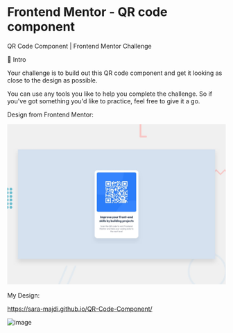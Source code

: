 # Frontend Mentor - QR code component

QR Code Component | Frontend Mentor Challenge

📃 Intro

Your challenge is to build out this QR code component and get it looking as close to the design as possible.

You can use any tools you like to help you complete the challenge. So if you've got something you'd like to practice, feel free to give it a go.

Design from Frontend Mentor:

![Design preview for the QR code component coding challenge](./design/desktop-preview.jpg)


My Design:

https://sara-majdi.github.io/QR-Code-Component/

![image](https://user-images.githubusercontent.com/123373205/215819196-a4fe5d79-eaac-49e1-91c5-a3e7709df972.png)


